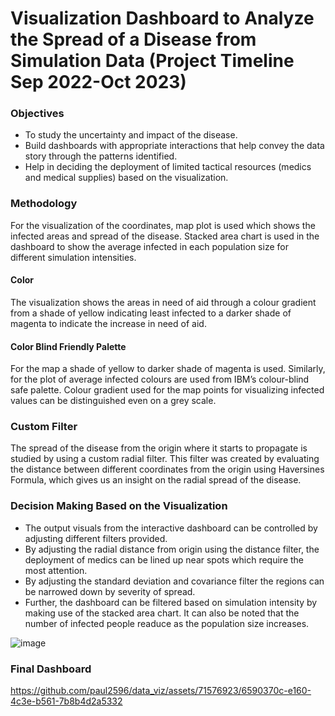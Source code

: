 # Visualization Dashboard to Analyze the Spread of a Disease from Simulation Data (Project Timeline Sep 2022-Oct 2023)

### Objectives
- To study the uncertainty and impact of the disease. 
- Build dashboards with appropriate interactions that help convey the data story through the patterns identified.
- Help in deciding the deployment of limited tactical resources (medics and medical supplies) based on the visualization.

### Methodology
For the visualization of the coordinates, map plot is used which shows the infected areas and spread of the disease. 
Stacked area chart is used in the dashboard to show the average infected in each population size for different simulation intensities.

#### Color
The visualization shows the areas in need of aid through a colour gradient from a shade of yellow indicating least infected to a darker shade of magenta to indicate the increase in need of aid.
#### Color Blind Friendly Palette
For the map a shade of yellow to darker shade of magenta is used. Similarly, for the plot of average infected colours are used from IBM’s colour-blind safe palette. Colour gradient used for the map points for visualizing infected values can be distinguished even on a grey scale.

### Custom Filter
The spread of the disease from the origin where it starts to propagate is studied by using a custom radial filter. 
This filter was created by evaluating the distance between different coordinates from the origin using Haversines Formula, which gives us an insight on the radial spread of the disease.

### Decision Making Based on the Visualization
- The output visuals from the interactive dashboard can be controlled by adjusting different filters provided.
- By adjusting the radial distance from origin using the distance filter, the deployment of medics can be lined up near spots which require the most attention.
- By adjusting the standard deviation and covariance filter the regions can be narrowed down by severity of spread.
- Further, the dashboard can be filtered based on simulation intensity by making use of the stacked area chart. It can also be noted that the number of infected people readuce as the population size increases.

![image](https://github.com/paul2596/data_viz/assets/71576923/9d3933f8-7277-4eb3-831f-1ee7cf6a17b7)

### Final Dashboard
https://github.com/paul2596/data_viz/assets/71576923/6590370c-e160-4c3e-b561-7b8b4d2a5332

